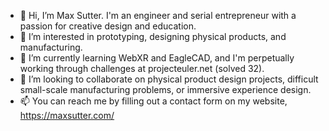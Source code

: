 - 👋 Hi, I’m Max Sutter. I'm an engineer and serial entrepreneur with a passion for creative design and education.
- 👀 I’m interested in prototyping, designing physical products, and manufacturing.
- 🌱 I’m currently learning WebXR and EagleCAD, and I'm perpetually working through challenges at projecteuler.net (solved 32).
- 💞️ I’m looking to collaborate on physical product design projects, difficult small-scale manufacturing problems, or immersive experience design.
- 📫 You can reach me by filling out a contact form on my website, https://maxsutter.com/

<!---
wmsutter/wmsutter is a ✨ special ✨ repository because its `README.md` (this file) appears on your GitHub profile.
You can click the Preview link to take a look at your changes.
--->
